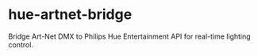 # hue-artnet-bridge
Bridge Art-Net DMX to Philips Hue Entertainment API for real-time lighting control.
